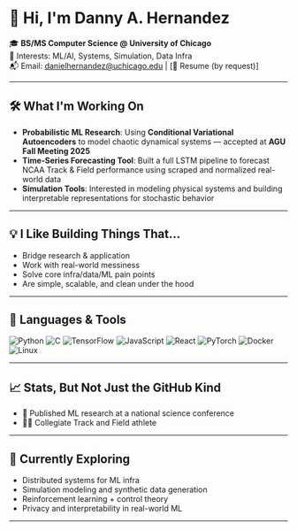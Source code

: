 # 👋 Hi, I'm Danny A. Hernandez

🎓 **BS/MS Computer Science @ University of Chicago**  
🧠 Interests: ML/AI, Systems, Simulation, Data Infra  
📬 Email: danielhernandez@uchicago.edu | [📎 Resume (by request)]

---

## 🛠️ What I'm Working On

- **Probabilistic ML Research**: Using **Conditional Variational Autoencoders** to model chaotic dynamical systems — accepted at **AGU Fall Meeting 2025**  
- **Time-Series Forecasting Tool**: Built a full LSTM pipeline to forecast NCAA Track & Field performance using scraped and normalized real-world data  
- **Simulation Tools**: Interested in modeling physical systems and building interpretable representations for stochastic behavior  

---

## 💡 I Like Building Things That...

- Bridge research & application  
- Work with real-world messiness  
- Solve core infra/data/ML pain points  
- Are simple, scalable, and clean under the hood  

---

## 🧰 Languages & Tools

![Python](https://img.shields.io/badge/-Python-black?style=flat&logo=python)
![C](https://img.shields.io/badge/-C-black?style=flat&logo=c)
![TensorFlow](https://img.shields.io/badge/-TensorFlow-black?style=flat&logo=tensorflow)
![JavaScript](https://img.shields.io/badge/-JavaScript-black?style=flat&logo=javascript)
![React](https://img.shields.io/badge/-React-black?style=flat&logo=react)
![PyTorch](https://img.shields.io/badge/-PyTorch-black?style=flat&logo=pytorch)
![Docker](https://img.shields.io/badge/-Docker-black?style=flat&logo=docker)
![Linux](https://img.shields.io/badge/-Linux-black?style=flat&logo=linux)

---

## 📈 Stats, But Not Just the GitHub Kind

- 📜 Published ML research at a national science conference  
- 🏃‍♂️ Collegiate Track and Field athlete  

---

## 🌱 Currently Exploring

- Distributed systems for ML infra  
- Simulation modeling and synthetic data generation  
- Reinforcement learning + control theory  
- Privacy and interpretability in real-world ML  

---
